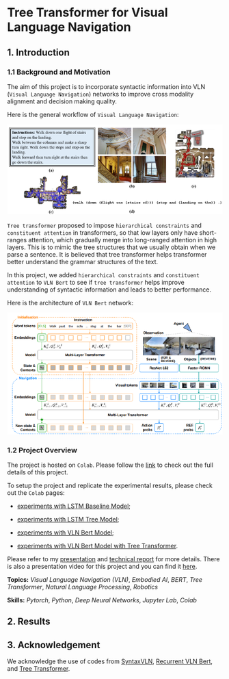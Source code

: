# Tree Transformer for Visual Language Navigation

## 1. Introduction

### 1.1 Background and Motivation

The aim of this project is to incorporate syntactic information into VLN (`Visual Language Navigation`) networks to improve cross modality alignment and decision making quality.

Here is the general workflow of `Visual Language Navigation`:

![VLN Workflow](/demo/VLNWorkflow.png)

`Tree transformer` proposed to impose `hierarchical constraints` and `constituent attention` in transformers, so that low layers only have short-ranges attention, which gradually merge into long-ranged attention in high layers. This is to mimic the tree structures that we usually obtain when we parse a sentence. It is believed that tree transformer helps transformer better understand the grammar structures of the text.

In this project, we added `hierarchical constraints` and `constituent attention` to `VLN Bert` to see if `tree transformer` helps improve understanding of syntactic information and leads to better performance.

Here is the architecture of `VLN Bert` network:

![VLNBert](/demo/VLNBert.png)

### 1.2 Project Overview

The project is hosted on `Colab`. Please follow the [link](https://drive.google.com/drive/folders/11PMBFEDVkjrm4O2td1NitIy0Z41TFcSh?usp=sharing) to check out the full details of this project.

To setup the project and replicate the experimental results, please check out the `Colab` pages: 

- [experiments with LSTM Baseline Model](https://colab.research.google.com/drive/1ii_f83InJxKFnvwDk3n0w8eNeEulwv83?usp=sharing);
  
- [experiments with LSTM Tree Model](https://colab.research.google.com/drive/1u_vp1ye6PqmSCn7WsZT5uW3_-2PV7KBW?usp=sharing);
  
- [experiments with VLN Bert Model](https://colab.research.google.com/drive/1zdbEnWL8yf7YFZpsNqNtYsdCXYLTTSWU?usp=sharing);
  
- [experiments with VLN Bert Model with Tree Transformer](https://colab.research.google.com/drive/1i0L6nzryegeVfYneaiRTM_JblJ65DWhk?usp=sharing).

Please refer to my [presentation](/demo/CMPT_713_Final_Report.pdf) and [technical report](/demo/Syntactic_Aware_Cross_Modality_Alignment_for_Vision_Language.pdf) for more details. There is also a presentation video for this project and you can find it [here](https://youtu.be/hAMiFiiKHzI).

**Topics:** _Visual Language Navigation (VLN)_, _Embodied AI_, _BERT_, _Tree Transformer_, _Natural Language Processing_, _Robotics_

**Skills:** _Pytorch_, _Python_, _Deep Neural Networks_, _Jupyter Lab_, _Colab_

## 2. Results



## 3. Acknowledgement

We acknowledge the use of codes from [SyntaxVLN](https://github.com/jialuli-luka/SyntaxVLN), [Recurrent VLN Bert](https://github.com/YicongHong/Recurrent-VLN-BERT), and [Tree Transformer](https://github.com/yaushian/Tree-Transformer).
